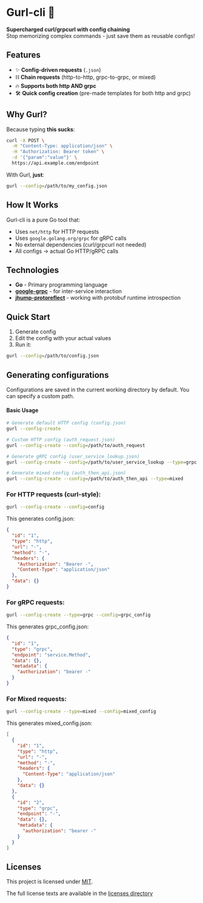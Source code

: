# Gurl-cli 🚀

**Supercharged curl/grpcurl with config chaining**  
Stop memorizing complex commands - just save them as reusable configs!

## Features

- ✨ **Config-driven requests** (`.json`)
- ⛓️ **Chain requests** (http-to-http, grpc-to-grpc, or mixed)
- 🔥 **Supports both http AND grpc**
- 🛠️ **Quick config creation** (pre-made templates for both http and grpc)

## Why Gurl?

Because typing **this sucks**:
```bash
curl -X POST \
  -H "Content-Type: application/json" \
  -H "Authorization: Bearer token" \
  -d '{"param":"value"}' \
  https://api.example.com/endpoint
```
With Gurl, **just**:
```bash
gurl --config=/path/to/my_config.json
```

## How It Works

Gurl-cli is a pure Go tool that:
- Uses `net/http` for HTTP requests
- Uses `google.golang.org/grpc` for gRPC calls
- No external dependencies (curl/grpcurl not needed)
- All configs → actual Go HTTP/gRPC calls

## Technologies
- **Go** - Primary programming language
- **[google-grpc](google.golang.org/grpc)** - for inter-service interaction
- **[jhump-protoreflect](github.com/jhump/protoreflect)** - working with protobuf runtime introspection

## Quick Start
1. Generate config
2. Edit the config with your actual values
3. Run it:
```bash
gurl --config=/path/to/config.json
```

## Generating configurations
Configurations are saved in the current working directory by default. You can specify a custom path.

#### Basic Usage
```bash
# Generate default HTTP config (config.json)
gurl --config-create

# Custom HTTP config (auth_request.json)
gurl --config-create --config=/path/to/auth_request

# Generate gRPC config (user_service_lookup.json)
gurl --config-create --config=/path/to/user_service_lookup --type=grpc 

# Generate mixed config (auth_then_api.json)
gurl --config-create --config=/path/to/auth_then_api --type=mixed
```

### For HTTP requests (curl-style):
```bash
gurl --config-create --config=config
```
This generates config.json:
```json
{
  "id": "1",
  "type": "http",
  "url": "-",
  "method": "-",
  "headers": {
    "Authorization": "Bearer -",
    "Content-Type": "application/json"
  },
  "data": {}
}
```

### For gRPC requests:
```bash
gurl --config-create --type=grpc --config=grpc_config
```
This generates grpc_config.json:
```json
{
  "id": "1",
  "type": "grpc",
  "endpoint": "service.Method",
  "data": {},
  "metadata": {
    "authorization": "bearer -"
  }
}
```

### For Mixed requests:
```bash
gurl --config-create --type=mixed --config=mixed_config
```
This generates mixed_config.json:
```json
[
  {
    "id": "1",
    "type": "http",
    "url": "-",
    "method": "-",
    "headers": {
      "Content-Type": "application/json"
    },
    "data": {}
  },
  {
    "id": "2",
    "type": "grpc",
    "endpoint": "-",
    "data": {},
    "metadata": {
      "authorization": "bearer -"
    }
  }
]
```
## Licenses
This project is licensed under [MIT](LICENSE).

The full license texts are available in the [licenses directory](licenses/)

